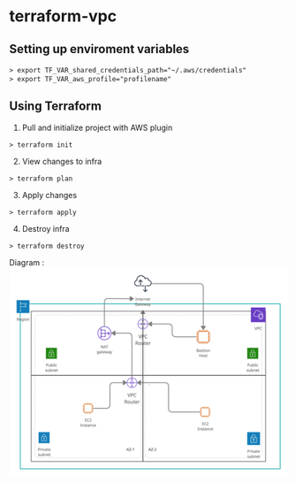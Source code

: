 # terraform-vpc


## Setting up enviroment variables
```
> export TF_VAR_shared_credentials_path="~/.aws/credentials"
> export TF_VAR_aws_profile="profilename"
```

## Using Terraform 

1. Pull and initialize project with AWS plugin
```
> terraform init
```
2. View changes to infra
```
> terraform plan
```
3. Apply changes
```
> terraform apply
```
4. Destroy infra
```
> terraform destroy
```


Diagram :
![VPC](https://github.com/vibhasfl/terraform-vpc/blob/main/VPC.jpg)


